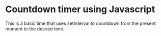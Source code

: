 # Countdown timer using Javascript

This is a basic time that uses setInterval to countdown from the present moment to the desired time.
